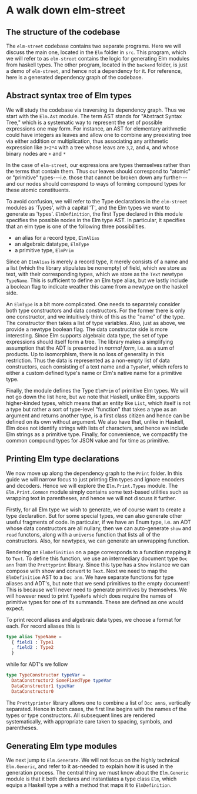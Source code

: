 # A walk down elm-street

## The structure of the codebase

The `elm-street` codebase contains two separate programs. Here we 
will discuss the main one, located in the `Elm` folder in `src`. 
This program, which we will refer to as `elm-street` contains the 
logic for generating Elm modules from haskell types. The other 
program, located in the `backend` folder, is just a demo of 
`elm-street`, and hence not a dependency for it. For reference, here
is a generated dependency graph of the codebase.

## Abstract syntax tree of Elm types

We will study the codebase via traversing its dependency graph.
Thus we start with the `Elm.Ast` module. The term AST stands for
"Abstract Syntax Tree," which is a systematic way to represent
the set of possible expressions one may form. For instance, an
AST for elementary arithmetic could have integers as leaves and
allow one to combine any preexisting tree via either addition or
multiplication, thus associating any arithmetic expression like
`3+2*4` with a tree whose leavs are `3`,`2`, and `4`, and whose
binary nodes are `+` and `*`

In the case of `elm-street`, our expressions are types themselves
rather than the terms that contain them. Thus our leaves should
correspond to "atomic" or "primitive" types---i.e. those that 
cannot be broken down any further---and our nodes should correspond 
to ways of forming compound types for these atomic constituents.

To avoid confusion, we will refer to the Type declarations in the
`elm-street` modules as 'Types', with a capital 'T', and the Elm 
types we want to generate as 'types'. `ElmDefinition`, the first 
Type declared in this module specifies the possible nodes in the 
Elm type AST. In particular, it specifies that an elm type is one
of the following three possibilities.
 + an alias for a record type, `ElmAlias`
 + an algebraic datatype, `ElmType`
 + a primitive type, `ElmPrim`

Since an `ElmAlias` is merely a record type, it merely consists of
a name and a list (which the library stipulates be nonempty) of
field, which we store as text, with their corresponding types, which
we store as the `Text` newtype `TypeName`. This is sufficient to define
an Elm type alias, but we lastly include a boolean flag to indicate
weather this came from a newtype on the haskell side.

An `ElmType` is a bit more complicated. One needs to separately
consider both type constructors and data constructors. For the former
there is only one constructor, and we intuitively think of this
as the "name" of the type. The constructor then takes a list of type
variables. Also, just as above, we provide a newtype boolean flag.
The data constructor side is more interesting. Since Elm supports
algebraic data type, the set of type expressions should itself form 
a tree. The library makes a simplifying assumption that the ADT is 
presented in *normal form*, i.e. as a sum of products. Up to 
isomorphism, there is no loss of generality in this restriction. Thus
the data is represented as a non-empty list of data constructors,
each consisting of a text name and a `TypeRef`, which refers to
either a custom defined type's name or Elm's native name for a
primitive type.

Finally, the module defines the Type `ElmPrim` of primitive Elm types. 
We will not go down the list here, but we note that Haskell, unlike 
Elm, supports higher-kinded types, which means that an entity like 
`List`, which itself is not a type but rather a sort of type-level
"function" that takes a type as an argument and returns another type,
is a first class citizen and hence can be defined on its own without
argument. We also have that, unlike in Haskell, Elm does not identify
strings with lists of characters, and hence we include Elm strings as
a primitive type. Finally, for convenience, we compactify the common
compound types for JSON value and for time as primitive.

## Printing Elm type declarations

We now move up along the dependency graph to the `Print` folder. 
In this guide we will narrow focus to just printing Elm types 
and ignore encoders and decoders. Hence we will explore the 
`Elm.Print.Types` module. The `Elm.Print.Common` module simply
contains some text-based utilities such as wrapping text in 
parentheses, and hence we will not discuss it further.

Firstly, for all Elm type we wish to generate, we of course want
to create a type declaration. But for some special types, we can
also generate other useful fragments of code. In particular, if
we have an Enum type, i.e. an ADT whose data constructors are all
nullary, then we can auto-generate `show` and `read` functons,
along with a `universe` function that lists all of the constructors.
Also, for newtypes, we can generate an unwrapping function.

Rendering an `ElmDefinition` on a page corresponds to a function
mapping it to `Text`. To define this function, we use an intermediary
document type `Doc ann` from the `Prettyprint` library. Since this
type has a `Show` instance we can compose with show and convert 
to `Text`. Next we need to map the `ElmDefinition` AST to a `Doc ann`.
We have separate functions for type aliases and ADT's, but note that
we send primitives to the empty document! This is because we'll
never need to generate primitives by themselves. We will however need
to print `TypeRef`s which does require the names of primitive types
for one of its summands. These are defined as one would expect.

To print record aliases and algebraic data types, we choose a format
for each. For record aliases this is
```Elm
type alias TypeName = 
  { field1 : Type1 
  , field2 : Type2 
  }
```
while for ADT's we follow 
```Elm
type TypeConstructor typeVar =
  DataConstructor2 SomeFixedType typeVar
  DataConstructor1 typeVar
  DataConstructor0
```
The `Prettyprinter` library allows one to combine a list of `Doc ann`s,
vertically separated. Hence in both cases, the first line begins with 
the names of the types or type constructors. All subsequent lines are
rendered systematically, with appropriate care taken to spacing, symbols,
and parentheses.

## Generating Elm type modules

We next jump to `Elm.Generate`. We will not focus on the highly 
technical `Elm.Generic`, and refer to it as-needed to explain 
how it is used in the generation process. The central thing we
must know about the `Elm.Generic` module is that it both declares
and instantiates a type class `Elm`, which equips a Haskell type 
`a` with a method that maps it to `ElmDefinition`.